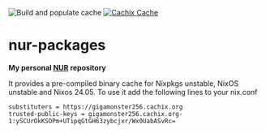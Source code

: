 <!--
# nur-packages-template

**A template for [NUR](https://github.com/nix-community/NUR) repositories**

## Setup

1. Click on [Use this template](https://github.com/nix-community/nur-packages-template/generate) to start a repo based on this template. (Do _not_ fork it.)
2. Add your packages to the [pkgs](./pkgs) directory and to
   [default.nix](./default.nix)
   * Remember to mark the broken packages as `broken = true;` in the `meta`
     attribute, or travis (and consequently caching) will fail!
   * Library functions, modules and overlays go in the respective directories
3. Choose your CI: Depending on your preference you can use github actions (recommended) or [Travis ci](https://travis-ci.com).
   - Github actions: Change your NUR repo name and optionally add a cachix name in [.github/workflows/build.yml](./.github/workflows/build.yml) and change the cron timer
     to a random value as described in the file
   - Travis ci: Change your NUR repo name and optionally your cachix repo name in 
   [.travis.yml](./.travis.yml). Than enable travis in your repo. You can add a cron job in the repository settings on travis to keep your cachix cache fresh
5. Change your travis and cachix names on the README template section and delete
   the rest
6. [Add yourself to NUR](https://github.com/nix-community/NUR#how-to-add-your-own-repository)

## README template
-->

<!-- Remove this if you don't use github actions -->
![Build and populate cache](https://github.com/gigamonster256/nur-packages/workflows/Build%20and%20populate%20cache/badge.svg)
[![Cachix Cache](https://img.shields.io/badge/cachix-gigamonster256-blue.svg)](https://gigamonster256.cachix.org)


# nur-packages

**My personal [NUR](https://github.com/nix-community/NUR) repository**

It provides a pre-compiled binary cache for Nixpkgs unstable, NixOS unstable and Nixos 24.05.
To use it add the following lines to your nix.conf

```
substituters = https://gigamonster256.cachix.org
trusted-public-keys = gigamonster256.cachix.org-1:ySCUrOkKSOPm+UTipqGtGH63zybcjxr/Wx0UabASvRc=
```



